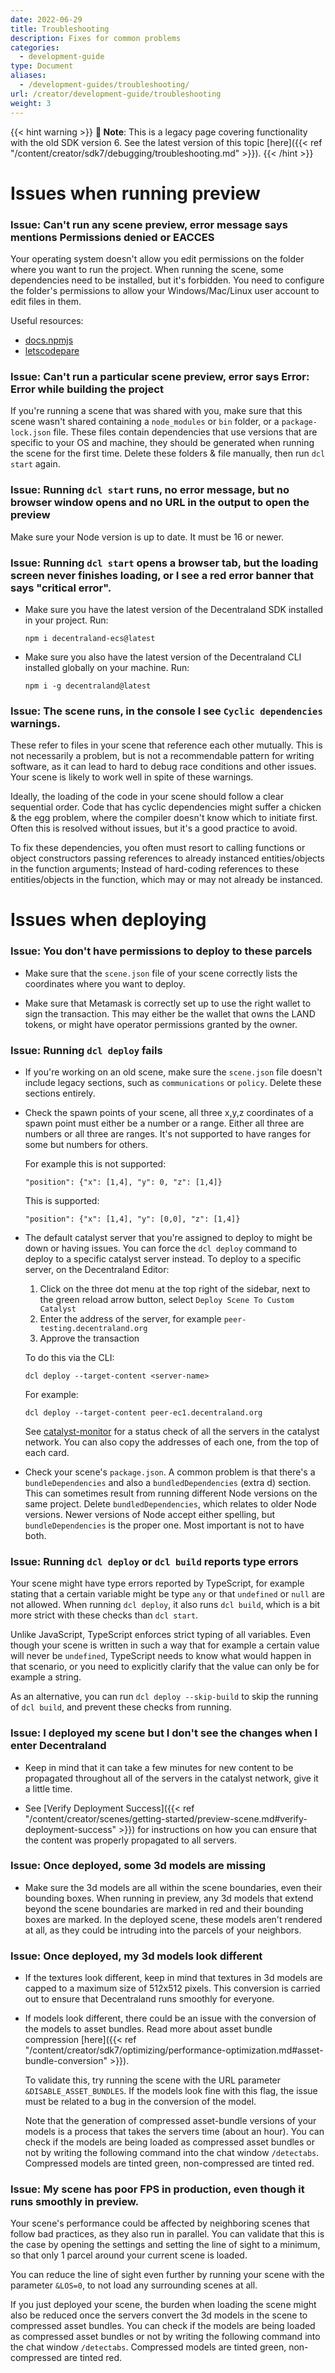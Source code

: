 ```yaml
---
date: 2022-06-29
title: Troubleshooting
description: Fixes for common problems
categories:
  - development-guide
type: Document
aliases:
  - /development-guides/troubleshooting/
url: /creator/development-guide/troubleshooting
weight: 3
---
```


{{< hint warning >}}
**📔 Note**: This is a legacy page covering functionality with the old SDK version 6. See the latest version of this topic [here]({{< ref "/content/creator/sdk7/debugging/troubleshooting.md" >}}).
{{< /hint >}}

# Issues when running preview

### Issue: Can't run any scene preview, error message says mentions **Permissions denied** or **EACCES**

Your operating system doesn't allow you edit permissions on the folder where you want to run the project. When running the scene, some dependencies need to be installed, but it's forbidden. You need to configure the folder's permissions to allow your Windows/Mac/Linux user account to edit files in them.

Useful resources:

- [docs.npmjs](https://docs.npmjs.com/resolving-eacces-permissions-errors-when-installing-packages-globally)
- [letscodepare](https://letscodepare.com/blog/npm-resolving-eacces-permissions-denied)

### Issue: Can't run a particular scene preview, error says **Error: Error while building the project**

If you're running a scene that was shared with you, make sure that this scene wasn't shared containing a `node_modules` or `bin` folder, or a `package-lock.json` file. These files contain dependencies that use versions that are specific to your OS and machine, they should be generated when running the scene for the first time. Delete these folders & file manually, then run `dcl start` again.

### Issue: Running `dcl start` runs, no error message, but no browser window opens and no URL in the output to open the preview

Make sure your Node version is up to date. It must be 16 or newer.

### Issue: Running `dcl start` opens a browser tab, but the loading screen never finishes loading, or I see a red error banner that says "critical error".

- Make sure you have the latest version of the Decentraland SDK installed in your project. Run:

  `npm i decentraland-ecs@latest`

- Make sure you also have the latest version of the Decentraland CLI installed globally on your machine. Run:

  `npm i -g decentraland@latest`

### Issue: The scene runs, in the console I see `Cyclic dependencies` warnings.

These refer to files in your scene that reference each other mutually. This is not necessarily a problem, but is not a recommendable pattern for writing software, as it can lead to hard to debug race conditions and other issues. Your scene is likely to work well in spite of these warnings.

Ideally, the loading of the code in your scene should follow a clear sequential order. Code that has cyclic dependencies might suffer a chicken & the egg problem, where the compiler doesn't know which to initiate first. Often this is resolved without issues, but it's a good practice to avoid.

To fix these dependencies, you often must resort to calling functions or object constructors passing references to already instanced entities/objects in the function arguments; Instead of hard-coding references to these entities/objects in the function, which may or may not already be instanced.

# Issues when deploying

### Issue: You don't have permissions to deploy to these parcels

- Make sure that the `scene.json` file of your scene correctly lists the coordinates where you want to deploy.

- Make sure that Metamask is correctly set up to use the right wallet to sign the transaction. This may either be the wallet that owns the LAND tokens, or might have operator permissions granted by the owner.

### Issue: Running `dcl deploy` fails

- If you're working on an old scene, make sure the `scene.json` file doesn't include legacy sections, such as `communications` or `policy`. Delete these sections entirely.

- Check the spawn points of your scene, all three x,y,z coordinates of a spawn point must either be a number or a range. Either all three are numbers or all three are ranges. It's not supported to have ranges for some but numbers for others.

  For example this is not supported:

  `"position": {"x": [1,4], "y": 0, "z": [1,4]}`

  This is supported:

  `"position": {"x": [1,4], "y": [0,0], "z": [1,4]}`

- The default catalyst server that you're assigned to deploy to might be down or having issues. You can force the `dcl deploy` command to deploy to a specific catalyst server instead. To deploy to a specific server, on the Decentraland Editor:

  1.  Click on the three dot menu at the top right of the sidebar, next to the green reload arrow button, select `Deploy Scene To Custom Catalyst`
  2.  Enter the address of the server, for example `peer-testing.decentraland.org`
  3.  Approve the transaction

  To do this via the CLI:

  `dcl deploy --target-content <server-name>`

  For example:

  `dcl deploy --target-content peer-ec1.decentraland.org`

  See [catalyst-monitor](https://decentraland.github.io/catalyst-monitor/) for a status check of all the servers in the catalyst network. You can also copy the addresses of each one, from the top of each card.

- Check your scene's `package.json`. A common problem is that there's a `bundleDependencies` and also a `bundledDependencies` (extra d) section. This can sometimes result from running different Node versions on the same project. Delete `bundledDependencies`, which relates to older Node versions. Newer versions of Node accept either spelling, but `bundleDependencies` is the proper one. Most important is not to have both.

### Issue: Running `dcl deploy` or `dcl build` reports type errors

Your scene might have type errors reported by TypeScript, for example stating that a certain variable might be type `any` or that `undefined` or `null` are not allowed. When running `dcl deploy`, it also runs `dcl build`, which is a bit more strict with these checks than `dcl start`.

Unlike JavaScript, TypeScript enforces strict typing of all variables. Even though your scene is written in such a way that for example a certain value will never be `undefined`, TypeScript needs to know what would happen in that scenario, or you need to explicitly clarify that the value can only be for example a string.

As an alternative, you can run `dcl deploy --skip-build` to skip the running of `dcl build`, and prevent these checks from running.

### Issue: I deployed my scene but I don't see the changes when I enter Decentraland

- Keep in mind that it can take a few minutes for new content to be propagated throughout all of the servers in the catalyst network, give it a little time.

- See [Verify Deployment Success]({{< ref "/content/creator/scenes/getting-started/preview-scene.md#verify-deployment-success" >}}) for instructions on how you can ensure that the content was properly propagated to all servers.

### Issue: Once deployed, some 3d models are missing

- Make sure the 3d models are all within the scene boundaries, even their bounding boxes. When running in preview, any 3d models that extend beyond the scene boundaries are marked in red and their bounding boxes are marked. In the deployed scene, these models aren't rendered at all, as they could be intruding into the parcels of your neighbors.

### Issue: Once deployed, my 3d models look different

- If the textures look different, keep in mind that textures in 3d models are capped to a maximum size of 512x512 pixels. This conversion is carried out to ensure that Decentraland runs smoothly for everyone.

- If models look different, there could be an issue with the conversion of the models to asset bundles. Read more about asset bundle compression [here]({{< ref "/content/creator/sdk7/optimizing/performance-optimization.md#asset-bundle-conversion" >}}).

  To validate this, try running the scene with the URL parameter `&DISABLE_ASSET_BUNDLES`. If the models look fine with this flag, the issue must be related to a bug in the conversion of the model.

  Note that the generation of compressed asset-bundle versions of your models is a process that takes the servers time (about an hour). You can check if the models are being loaded as compressed asset bundles or not by writing the following command into the chat window `/detectabs`. Compressed models are tinted green, non-compressed are tinted red.

### Issue: My scene has poor FPS in production, even though it runs smoothly in preview.

Your scene's performance could be affected by neighboring scenes that follow bad practices, as they also run in parallel. You can validate that this is the case by opening the settings and setting the line of sight to a minimum, so that only 1 parcel around your current scene is loaded.

You can reduce the line of sight even further by running your scene with the parameter `&LOS=0`, to not load any surrounding scenes at all.

If you just deployed your scene, the burden when loading the scene might also be reduced once the servers convert the 3d models in the scene to compressed asset bundles. You can check if the models are being loaded as compressed asset bundles or not by writing the following command into the chat window `/detectabs`. Compressed models are tinted green, non-compressed are tinted red.
